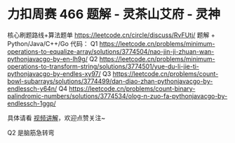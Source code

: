 # 力扣周赛 466 题解 - 灵茶山艾府 - 灵神

核心刷题路线+算法题单 https://leetcode.cn/circle/discuss/RvFUtj/
题解 + Python/Java/C++/Go 代码：
Q1 https://leetcode.cn/problems/minimum-operations-to-equalize-array/solutions/3774504/nao-jin-ji-zhuan-wan-pythonjavacgo-by-en-lh9g/
Q2 https://leetcode.cn/problems/minimum-operations-to-transform-string/solutions/3774501/yue-du-li-jie-ti-pythonjavacgo-by-endles-xy97/
Q3 https://leetcode.cn/problems/count-bowl-subarrays/solutions/3774499/dan-diao-zhan-pythonjavacgo-by-endlessch-y64n/
Q4 https://leetcode.cn/problems/count-binary-palindromic-numbers/solutions/3774534/olog-n-zuo-fa-pythonjavacgo-by-endlessch-1ggp/

具体请看 [视频讲解](https://www.bilibili.com/video/TODO时间/?t=2m30s)，欢迎点赞关注~


Q2 是脑筋急转弯
